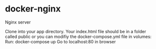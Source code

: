 # docker-nginx
Nginx server

Clone into your app directory. Your index.html file should be in a folder called public or you can modifiy the docker-compose.yml file in volumes: 
Run: docker-compose up
Go to localhost:80 in browser
